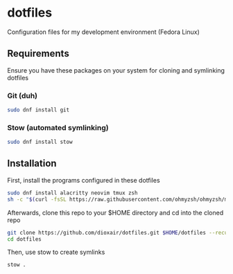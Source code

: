 # dotfiles

Configuration files for my development environment (Fedora Linux)

## Requirements
Ensure you have these packages on your system for cloning and symlinking dotfiles

### Git (duh)

```bash
sudo dnf install git
```

### Stow (automated symlinking)

```bash
sudo dnf install stow
```

## Installation

First, install the programs configured in these dotfiles

```bash
sudo dnf install alacritty neovim tmux zsh
sh -c "$(curl -fsSL https://raw.githubusercontent.com/ohmyzsh/ohmyzsh/master/tools/install.sh)" && rm -rf ~/.oh-my-zsh # Oh My Zsh
```

Afterwards, clone this repo to your $HOME directory and cd into the cloned repo

```bash
git clone https://github.com/dioxair/dotfiles.git $HOME/dotfiles --recursive
cd dotfiles
```

Then, use stow to create symlinks

```bash
stow .
```
